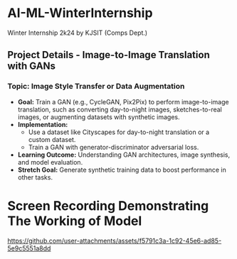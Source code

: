# AI-ML-WinterInternship
Winter Internship 2k24 by KJSIT (Comps Dept.)
## **Project Details - Image-to-Image Translation with GANs**

### **Topic:** Image Style Transfer or Data Augmentation

- **Goal:** Train a GAN (e.g., CycleGAN, Pix2Pix) to perform image-to-image translation, such as converting day-to-night images, sketches-to-real images, or augmenting datasets with synthetic images.
- **Implementation:**
    - Use a dataset like Cityscapes for day-to-night translation or a custom dataset.
    - Train a GAN with generator-discriminator adversarial loss.
- **Learning Outcome:** Understanding GAN architectures, image synthesis, and model evaluation.
- **Stretch Goal:** Generate synthetic training data to boost performance in other tasks.

# Screen Recording Demonstrating The Working of Model
https://github.com/user-attachments/assets/f5791c3a-1c92-45e6-ad85-5e9c5551a8dd
